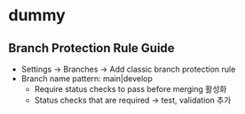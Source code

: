 # dummy

## Branch Protection Rule Guide

- Settings -> Branches -> Add classic branch protection rule
- Branch name pattern: main|develop
  - Require status checks to pass before merging 활성화 
  - Status checks that are required -> test, validation 추가  
